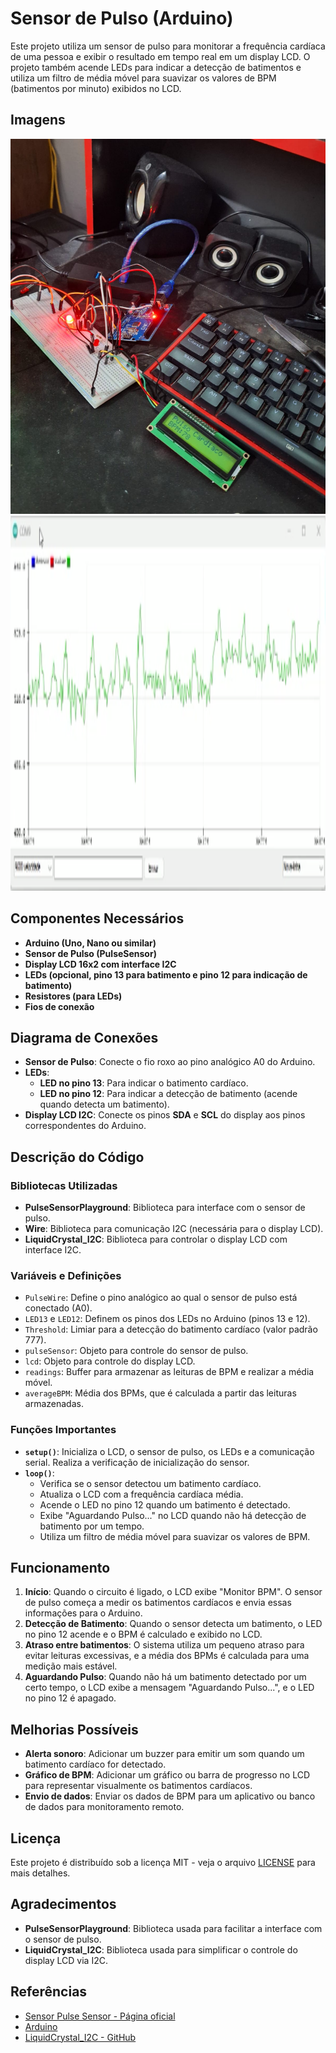 # Sensor de Pulso (Arduino)

Este projeto utiliza um sensor de pulso para monitorar a frequência cardíaca de uma pessoa e exibir o resultado em tempo real em um display LCD. O projeto também acende LEDs para indicar a detecção de batimentos e utiliza um filtro de média móvel para suavizar os valores de BPM (batimentos por minuto) exibidos no LCD.

## Imagens

<img src="Imagens/BPM.jpg" alt="Aferimento" width="1024" height="600">
<img src="Imagens/Gráfico.png" alt="Visualização Gráfica" width="1024" height="600">

## Componentes Necessários

- **Arduino (Uno, Nano ou similar)**
- **Sensor de Pulso (PulseSensor)**
- **Display LCD 16x2 com interface I2C**
- **LEDs (opcional, pino 13 para batimento e pino 12 para indicação de batimento)**
- **Resistores (para LEDs)**
- **Fios de conexão**

## Diagrama de Conexões

- **Sensor de Pulso**: Conecte o fio roxo ao pino analógico A0 do Arduino.
- **LEDs**:
  - **LED no pino 13**: Para indicar o batimento cardíaco.
  - **LED no pino 12**: Para indicar a detecção de batimento (acende quando detecta um batimento).
- **Display LCD I2C**: Conecte os pinos **SDA** e **SCL** do display aos pinos correspondentes do Arduino.

## Descrição do Código

### Bibliotecas Utilizadas

- **PulseSensorPlayground**: Biblioteca para interface com o sensor de pulso.
- **Wire**: Biblioteca para comunicação I2C (necessária para o display LCD).
- **LiquidCrystal_I2C**: Biblioteca para controlar o display LCD com interface I2C.

### Variáveis e Definições

- `PulseWire`: Define o pino analógico ao qual o sensor de pulso está conectado (A0).
- `LED13` e `LED12`: Definem os pinos dos LEDs no Arduino (pinos 13 e 12).
- `Threshold`: Limiar para a detecção do batimento cardíaco (valor padrão 777).
- `pulseSensor`: Objeto para controle do sensor de pulso.
- `lcd`: Objeto para controle do display LCD.
- `readings`: Buffer para armazenar as leituras de BPM e realizar a média móvel.
- `averageBPM`: Média dos BPMs, que é calculada a partir das leituras armazenadas.

### Funções Importantes

- **`setup()`**: Inicializa o LCD, o sensor de pulso, os LEDs e a comunicação serial. Realiza a verificação de inicialização do sensor.
- **`loop()`**:
  - Verifica se o sensor detectou um batimento cardíaco.
  - Atualiza o LCD com a frequência cardíaca média.
  - Acende o LED no pino 12 quando um batimento é detectado.
  - Exibe "Aguardando Pulso..." no LCD quando não há detecção de batimento por um tempo.
  - Utiliza um filtro de média móvel para suavizar os valores de BPM.

## Funcionamento

1. **Início**: Quando o circuito é ligado, o LCD exibe "Monitor BPM". O sensor de pulso começa a medir os batimentos cardíacos e envia essas informações para o Arduino.
2. **Detecção de Batimento**: Quando o sensor detecta um batimento, o LED no pino 12 acende e o BPM é calculado e exibido no LCD.
3. **Atraso entre batimentos**: O sistema utiliza um pequeno atraso para evitar leituras excessivas, e a média dos BPMs é calculada para uma medição mais estável.
4. **Aguardando Pulso**: Quando não há um batimento detectado por um certo tempo, o LCD exibe a mensagem "Aguardando Pulso...", e o LED no pino 12 é apagado.

## Melhorias Possíveis

- **Alerta sonoro**: Adicionar um buzzer para emitir um som quando um batimento cardíaco for detectado.
- **Gráfico de BPM**: Adicionar um gráfico ou barra de progresso no LCD para representar visualmente os batimentos cardíacos.
- **Envio de dados**: Enviar os dados de BPM para um aplicativo ou banco de dados para monitoramento remoto.

## Licença

Este projeto é distribuído sob a licença MIT - veja o arquivo [LICENSE](LICENSE) para mais detalhes.

## Agradecimentos

- **PulseSensorPlayground**: Biblioteca usada para facilitar a interface com o sensor de pulso.
- **LiquidCrystal_I2C**: Biblioteca usada para simplificar o controle do display LCD via I2C.

## Referências

- [Sensor Pulse Sensor - Página oficial](https://pulsesensor.com)
- [Arduino](https://www.arduino.cc)
- [LiquidCrystal_I2C - GitHub](https://github.com/fmalpartida/LiquidCrystal_I2C)

